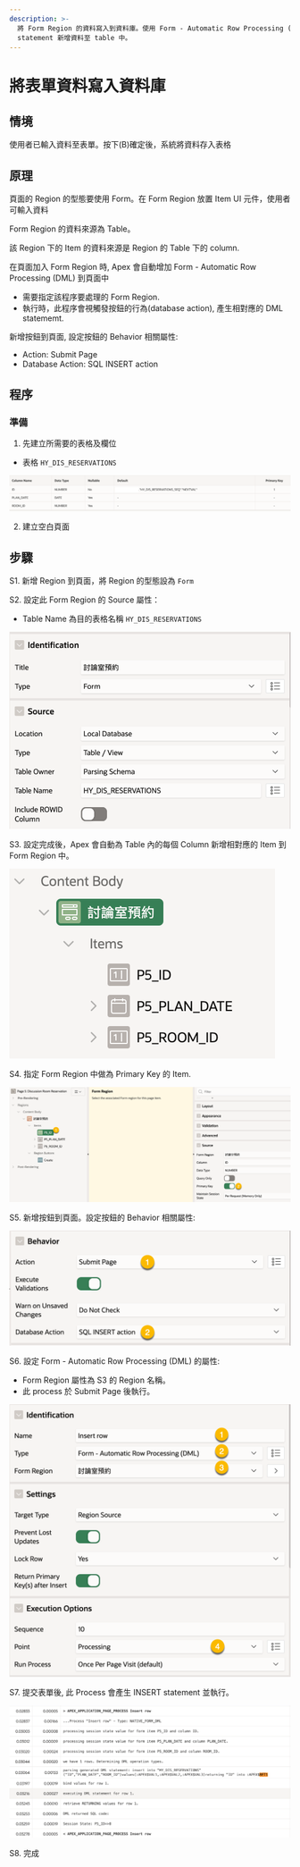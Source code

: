 ```yaml
---
description: >-
  將 Form Region 的資料寫入到資料庫。使用 Form - Automatic Row Processing (DML) 程序自動產生 Insert
  statement 新增資料至 table 中。
---
```


# 將表單資料寫入資料庫

## 情境

使用者已輸入資料至表單。按下(B)確定後，系統將資料存入表格

## 原理

頁面的 Region 的型態要使用 Form。在 Form Region 放置 Item UI 元件，使用者可輸入資料

Form Region 的資料來源為 Table。

該 Region 下的 Item 的資料來源是 Region 的 Table 下的 column.&#x20;

在頁面加入 Form Region 時, Apex 會自動增加 Form - Automatic Row Processing (DML) 到頁面中

* 需要指定該程序要處理的 Form Region.&#x20;
* 執行時，此程序會視觸發按鈕的行為(database action), 產生相對應的 DML statememt.

新增按鈕到頁面, 設定按鈕的 Behavior 相關屬性:

* Action: Submit Page
* Database Action: SQL INSERT action

## 程序

### 準備

1. 先建立所需要的表格及欄位

* 表格 `HY_DIS_RESERVATIONS`

![](<../.gitbook/assets/image (71).png>)

2. 建立空白頁面

## 步驟

S1. 新增 Region 到頁面，將 Region 的型態設為 `Form`

S2. 設定此 Form Region 的 Source 屬性：

* Table Name 為目的表格名稱 `HY_DIS_RESERVATIONS`

![](<../.gitbook/assets/image (72).png>)

S3. 設定完成後，Apex 會自動為 Table 內的每個 Column 新增相對應的 Item 到 Form Region 中。

![](<../.gitbook/assets/image (8).png>)

S4. 指定 Form Region 中做為 Primary Key 的 Item.&#x20;

![](<../.gitbook/assets/image (23).png>)&#x20;

S5. 新增按鈕到頁面。設定按鈕的 Behavior 相關屬性:

![](<../.gitbook/assets/image (44).png>)

S6. 設定 Form - Automatic Row Processing (DML) 的屬性:

* Form Region 屬性為 S3 的 Region 名稱。&#x20;
* 此 process 於 Submit Page 後執行。

![](<../.gitbook/assets/image (24).png>)



S7. 提交表單後, 此 Process 會產生 INSERT statement 並執行。

![](<../.gitbook/assets/image (31).png>)

S8. 完成



